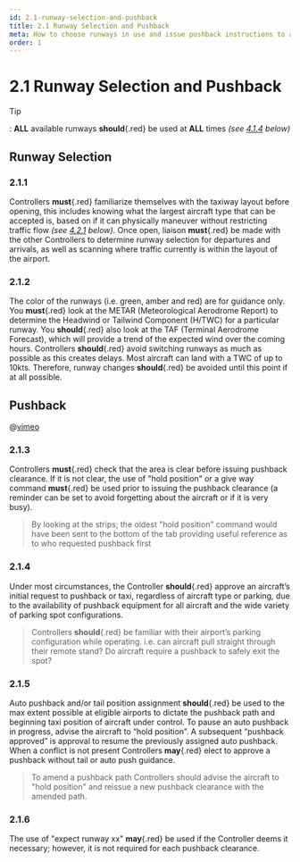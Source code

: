 ```yaml
---
id: 2.1-runway-selection-and-pushback
title: 2.1 Runway Selection and Pushback
meta: How to choose runways in use and issue pushback instructions to aircraft
order: 1
---
```


# 2.1  Runway Selection and Pushback

 

Tip

: **ALL** available runways **should**{.red} be used at **ALL** times *(see [4.1.4](/guide/atc-manual/4.-atis/4.1-overview#4.1.4) below)*

 

## Runway Selection 



### 2.1.1    

Controllers **must**{.red} familiarize themselves with the taxiway layout before opening, this includes knowing what the largest aircraft type that can be accepted is, based on if it can physically maneuver without restricting traffic flow *(see [4.2.1](/guide/atc-manual/4.-atis/4.2-remarks-and-notams#4.2.1) below)*. Once open, liaison **must**{.red} be made with the other Controllers to determine runway selection for departures and arrivals, as well as scanning where traffic currently is within the layout of the airport.



### 2.1.2    

The color of the runways (i.e. green, amber and red) are for guidance only. You **must**{.red} look at the METAR (Meteorological Aerodrome Report) to determine the Headwind or Tailwind Component (H/TWC) for a particular runway. You **should**{.red} also look at the TAF (Terminal Aerodrome Forecast), which will provide a trend of the expected wind over the coming hours. Controllers **should**{.red} avoid switching runways as much as possible as this creates delays. Most aircraft can land with a TWC of up to 10kts. Therefore, runway changes **should**{.red} be avoided until this point if at all possible.



## Pushback



@[vimeo](1050790791)



### 2.1.3    

Controllers **must**{.red} check that the area is clear before issuing pushback clearance. If it is not clear, the use of "hold position" or a give way command **must**{.red} be used prior to issuing the pushback clearance (a reminder can be set to avoid forgetting about the aircraft or if it is very busy).

> By looking at the strips; the oldest "hold position" command would have been sent to the bottom of the tab providing useful reference as to who requested pushback first

### 2.1.4   

Under most circumstances, the Controller **should**{.red} approve an aircraft’s initial request to pushback or taxi, regardless of aircraft type or parking, due to the availability of pushback equipment for all aircraft and the wide variety of parking spot configurations.

> Controllers **should**{.red} be familiar with their airport’s parking configuration while operating. i.e. can aircraft pull straight through their remote stand? Do aircraft require a pushback to safely exit the spot?

### 2.1.5

Auto pushback and/or tail position assignment **should**{.red} be used to the max extent possible at eligible airports to dictate the pushback path and beginning taxi position of aircraft under control. To pause an auto pushback in progress, advise the aircraft to “hold position”. A subsequent “pushback approved” is approval to resume the previously assigned auto pushback. When a conflict is not present Controllers **may**{.red} elect to approve a pushback without tail or auto push guidance.

>  To amend a pushback path Controllers should advise the aircraft to "hold position" and reissue a new pushback clearance with the amended path.

### 2.1.6    

The use of "expect runway xx" **may**{.red} be used if the Controller deems it necessary; however, it is not required for each pushback clearance.

